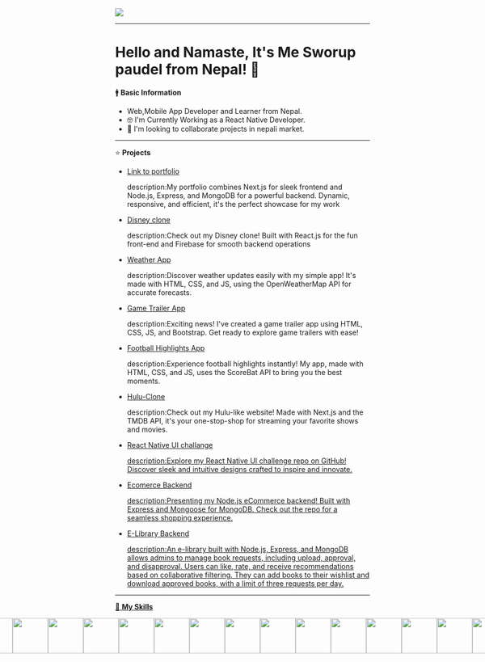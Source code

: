 
<img src="https://repository-images.githubusercontent.com/588181932/e36ec678-7984-4cdd-8e4c-a3932772ff8e" />

<hr>

 # Hello and Namaste, It's Me Sworup paudel from Nepal! 👋

 🚹 <B>Basic Information</B>
 <ul>
 <li>Web,Mobile App Developer and Learner from Nepal.</li>
 <li>🤓 I'm Currently Working as a React Native Developer.</li>
 <li>👯 I'm looking to collaborate projects in nepali market.</li>
 </ul>
 
 <hr>

 
⭐ <B>Projects</B>

<ul>
<li><a href="https://sworup-kc.vercel.app" target="_blank">Link to portfolio</a></li>
 <p>description:My portfolio combines Next.js for sleek frontend and Node.js, Express, and MongoDB for a powerful backend. Dynamic, responsive, and efficient, it's the perfect showcase for my work </p>
 <li><a href="https://custom-disney.web.app/" target="_blank">Disney clone</a></li>
 <p>description:Check out my Disney clone! Built with React.js for the fun front-end and Firebase for smooth backend operations</p>
 <li><a href="https://watch-weather.netlify.app/" target="_blank">Weather App</a></li>
 <p>description:Discover weather updates easily with my simple app! It's made with HTML, CSS, and JS, using the OpenWeatherMap API for accurate forecasts.</p>
 <li><a href="https://game-trailer.vercel.app/" target="_blank">Game Trailer App</a></li>
 <p>description:Exciting news! I've created a game trailer app using HTML, CSS, JS, and Bootstrap. Get ready to explore game trailers with ease!</p>
 <li><a href="https://watchfootballhighlights.netlify.app/" target="_blank">Football Highlights App</a></li>
 <p>description:Experience football highlights instantly! My app, made with HTML, CSS, and JS, uses the ScoreBat API to bring you the best moments.</p>
 <li><a href="https://hulu-clone-puce-ten.vercel.app/" target="_blank">Hulu-Clone</a></li>
 <p>description:Check out my Hulu-like website! Made with Next.js and the TMDB API, it's your one-stop-shop for streaming your favorite shows and movies.</p>
 <li><a href="https://github.com/PaudelSworup/UI_Challenge"/>React Native UI challange</li>
  <p>description:Explore my React Native UI challenge repo on GitHub! Discover sleek and intuitive designs crafted to inspire and innovate.</p>
  <li><a href="https://github.com/PaudelSworup/ecommerce"/>Ecomerce Backend</li>
   <p>description:Presenting my Node.js eCommerce backend! Built with Express and Mongoose for MongoDB. Check out the repo for a seamless shopping experience.</p>
   <li><a href="https://github.com/PaudelSworup/ecommerce"/>E-Library Backend</li>
   <p>description:An e-library built with Node.js, Express, and MongoDB allows admins to manage book requests, including upload, approval, and disapproval. Users can like, rate, and receive recommendations based on collaborative filtering. They can add books to their wishlist and download approved books, with a limit of three requests per day.</p>
</ul>


<hr>
 
🔧 <b>My Skills</b>
<div style="display:flex; justify-content:center; align-items:center;">
<img src="https://img.icons8.com/?size=48&id=20909&format=png" width="70" height="70" />
 
<img src="https://img.icons8.com/?size=80&id=YjeKwnSQIBUq&format=png" width="70" height="70" />
 
 <img src="https://img.icons8.com/?size=48&id=EzPCiQUqWWEa&format=png" width="70" height="70" />
 
  <img src="https://img.icons8.com/?size=48&id=4PiNHtUJVbLs&format=png" width="70" height="70" />
 
<img src="https://img.icons8.com/?size=64&id=Nkym0Ujb8VGI&format=png" width="70" height="70" />
 
 <img src="https://img.icons8.com/?size=80&id=wPohyHO_qO1a&format=png" width="70" height="70" />

  <img src="https://img.icons8.com/?size=48&id=yUdJlcKanVbh&format=png" width="70" height="70" />
 
 <img src="https://img.icons8.com/?size=48&id=nCj4PvnCO0tZ&format=png" width="70" height="70" />
 
<img src="https://img.icons8.com/?size=48&id=54087&format=png" width="70" height="70" />
 
 <img src="https://img.icons8.com/?size=64&id=JAOzEPu9w5iE&format=png" width="70" height="70" />
 
 <img src="https://img.icons8.com/?size=80&id=hYoELNwniGhi&format=png" width="70" height="70" />
 
<img src="https://img.icons8.com/?size=48&id=74402&format=png" width="70" height="70" />

<img src="https://img.icons8.com/?size=80&id=114425&format=png" width="70" height="70" />
<img src="https://img.icons8.com/?size=48&id=123603&format=png" width="70" height="70" />
<img src="https://img.icons8.com/?size=48&id=33039&format=png" width="70" height="70" />



 
</div>







